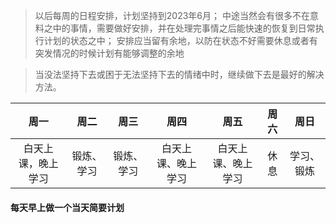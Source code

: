> 以后每周的日程安排，计划坚持到2023年6月；
> 中途当然会有很多不在意料之中的事情，需要做好安排，并在处理完事情之后能快速的恢复到日常执行计划的状态之中；
> 安排应当留有余地，以防在状态不好需要休息或者有突发情况的时候计划有能够调整的余地

> 当没法坚持下去或困于无法坚持下去的情绪中时，继续做下去是最好的解决方法。

|周一     |周二    |周三    |周四     |周五    |周六    |周日     |
|:------:|:------:|:------:|:------:|:------:|:------:|:------:|
|白天上课，晚上学习|锻炼、学习|锻炼、学习|白天上课、晚上学习|白天上课、晚上学习|休息|学习、锻炼|

#### 每天早上做一个当天简要计划
